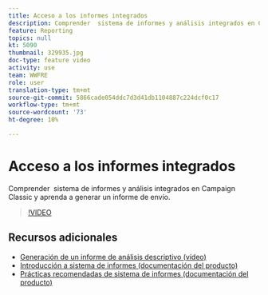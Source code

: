 ```yaml
---
title: Acceso a los informes integrados
description: Comprender  sistema de informes y análisis integrados en Campaign Classic y aprenda a generar un informe de envío.
feature: Reporting
topics: null
kt: 5090
thumbnail: 329935.jpg
doc-type: feature video
activity: use
team: WWFRE
role: user
translation-type: tm+mt
source-git-commit: 5866cade054ddc7d3d41db1104887c224dcf0c17
workflow-type: tm+mt
source-wordcount: '73'
ht-degree: 10%

---
```



# Acceso a los informes integrados

Comprender  sistema de informes y análisis integrados en Campaign Classic y aprenda a generar un informe de envío.

>[!VIDEO](https://video.tv.adobe.com/v/329935?quality=12)

## Recursos adicionales

* [Generación de un informe de análisis descriptivo (vídeo)](/help/reporting/generating-a-descriptive-analysis-report.md)
* [Introducción a sistema de informes (documentación del producto)](https://experienceleague.adobe.com/docs/campaign-classic/using/reporting/reporting-in-adobe-campaign/about-adobe-campaign-reporting-tools.html)
* [Prácticas recomendadas de sistema de informes (documentación del producto)](https://experienceleague.adobe.com/docs/campaign-classic/using/reporting/reporting-in-adobe-campaign/best-practices.html)
